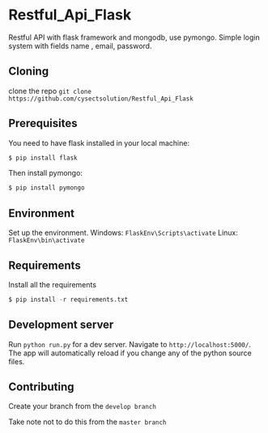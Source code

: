 # Restful_Api_Flask
Restful API with flask framework and mongodb, use pymongo. Simple login system with fields name , email, password.

## Cloning
clone the repo  `git clone https://github.com/cysectsolution/Restful_Api_Flask `

## Prerequisites
You need to have flask installed in your local machine:
``` python
$ pip install flask
```
Then install pymongo:
``` python
$ pip install pymongo
``` 

## Environment
Set up the environment. 
Windows: `FlaskEnv\Scripts\activate`
Linux: `FlaskEnv\bin\activate`

## Requirements
Install all the requirements
```python
$ pip install -r requirements.txt
```

## Development server

Run `python run.py` for a dev server. Navigate to `http://localhost:5000/`. The app will automatically reload if you change any of the python source files.

## Contributing
Create your branch from the `develop branch ` 

Take note not to do this from the `master branch `
